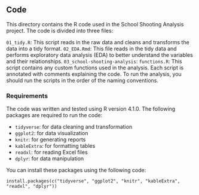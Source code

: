 ## Code
This directory contains the R code used in the School Shooting Analysis project. The code is divided into three files:

`01_tidy.R`: This script reads in the raw data and cleans and transforms the data into a tidy format. 
`02_EDA.Rmd`: This file reads in the tidy data and performs exploratory data analysis (EDA) to better understand the variables and their relationships. 
`03_school-shooting-analysis`: 
`functions.R`: This script contains any custom functions used in the analysis.
Each script is annotated with comments explaining the code. To run the analysis, you should run the scripts in the order of the naming conventions.

### Requirements
The code was written and tested using R version 4.1.0. The following packages are required to run the code:

- `tidyverse`: for data cleaning and transformation
- `ggplot2`: for data visualization
- `knitr`: for generating reports
- `kableExtra`: for formatting tables
- `readxl`: for reading Excel files
- `dplyr`: for data manipulation


You can install these packages using the following code:

`install.packages(c("tidyverse", "ggplot2", "knitr", "kableExtra", "readxl", "dplyr"))`
